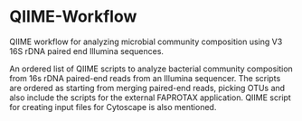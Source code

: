 # QIIME-Workflow
QIIME workflow for analyzing microbial community composition using V3 16S rDNA paired end Illumina sequences.

An ordered list of QIIME scripts to analyze bacterial community composition from 16s rDNA paired-end reads from an Illumina sequencer. The scripts are ordered as starting from merging paired-end reads, picking OTUs and also include the scripts for the external FAPROTAX application. QIIME script for creating input files for Cytoscape is also mentioned.
